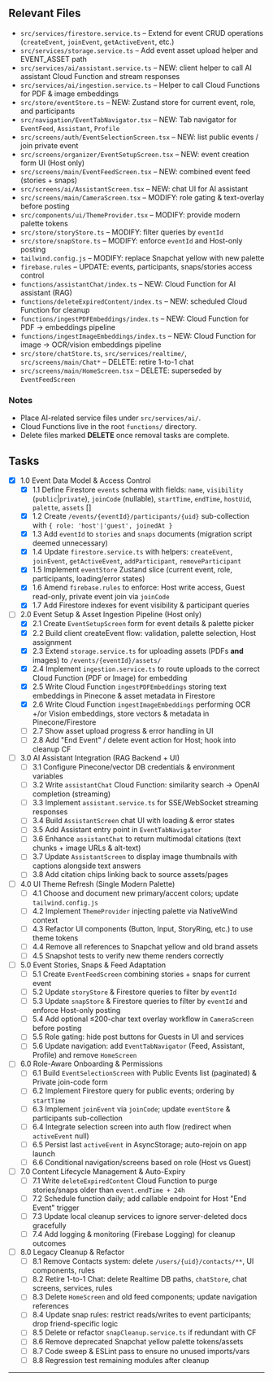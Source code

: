 ## Relevant Files

- `src/services/firestore.service.ts` – Extend for event CRUD operations (`createEvent`, `joinEvent`, `getActiveEvent`, etc.)
- `src/services/storage.service.ts` – Add event asset upload helper and EVENT_ASSET path
- `src/services/ai/assistant.service.ts` – NEW: client helper to call AI assistant Cloud Function and stream responses
- `src/services/ai/ingestion.service.ts` – Helper to call Cloud Functions for PDF & image embeddings
- `src/store/eventStore.ts` – NEW: Zustand store for current event, role, and participants
- `src/navigation/EventTabNavigator.tsx` – NEW: Tab navigator for `EventFeed`, `Assistant`, `Profile`
- `src/screens/auth/EventSelectionScreen.tsx` – NEW: list public events / join private event
- `src/screens/organizer/EventSetupScreen.tsx` – NEW: event creation form UI (Host only)
- `src/screens/main/EventFeedScreen.tsx` – NEW: combined event feed (stories + snaps)
- `src/screens/ai/AssistantScreen.tsx` – NEW: chat UI for AI assistant
- `src/screens/main/CameraScreen.tsx` – MODIFY: role gating & text-overlay before posting
- `src/components/ui/ThemeProvider.tsx` – MODIFY: provide modern palette tokens
- `src/store/storyStore.ts` – MODIFY: filter queries by `eventId`
- `src/store/snapStore.ts` – MODIFY: enforce `eventId` and Host-only posting
- `tailwind.config.js` – MODIFY: replace Snapchat yellow with new palette
- `firebase.rules` – UPDATE: events, participants, snaps/stories access control
- `functions/assistantChat/index.ts` – NEW: Cloud Function for AI assistant (RAG)
- `functions/deleteExpiredContent/index.ts` – NEW: scheduled Cloud Function for cleanup
- `functions/ingestPDFEmbeddings/index.ts` – NEW: Cloud Function for PDF → embeddings pipeline
- `functions/ingestImageEmbeddings/index.ts` – NEW: Cloud Function for image → OCR/vision embeddings pipeline
- `src/store/chatStore.ts`, `src/services/realtime/`, `src/screens/main/Chat*` – DELETE: retire 1-to-1 chat
- `src/screens/main/HomeScreen.tsx` – DELETE: superseded by `EventFeedScreen`

### Notes
- Place AI-related service files under `src/services/ai/`.
- Cloud Functions live in the root `functions/` directory.
- Delete files marked **DELETE** once removal tasks are complete.

## Tasks

- [x] 1.0 Event Data Model & Access Control
  - [x] 1.1 Define Firestore `events` schema with fields: `name`, `visibility` (`public`|`private`), `joinCode` (nullable), `startTime`, `endTime`, `hostUid`, `palette`, `assets` []
  - [x] 1.2 Create `/events/{eventId}/participants/{uid}` sub-collection with `{ role: 'host'|'guest', joinedAt }`
  - [x] 1.3 Add `eventId` to `stories` and `snaps` documents (migration script deemed unnecessary)
  - [x] 1.4 Update `firestore.service.ts` with helpers: `createEvent`, `joinEvent`, `getActiveEvent`, `addParticipant`, `removeParticipant`
  - [x] 1.5 Implement `eventStore` Zustand slice (current event, role, participants, loading/error states)
  - [x] 1.6 Amend `firebase.rules` to enforce: Host write access, Guest read-only, private event join via `joinCode`
  - [x] 1.7 Add Firestore indexes for event visibility & participant queries

- [ ] 2.0 Event Setup & Asset Ingestion Pipeline (Host only)
  - [x] 2.1 Create `EventSetupScreen` form for event details & palette picker
  - [x] 2.2 Build client createEvent flow: validation, palette selection, Host assignment
  - [x] 2.3 Extend `storage.service.ts` for uploading assets (PDFs **and** images) to `/events/{eventId}/assets/`
  - [x] 2.4 Implement `ingestion.service.ts` to route uploads to the correct Cloud Function (PDF or Image) for embedding
  - [x] 2.5 Write Cloud Function `ingestPDFEmbeddings` storing text embeddings in Pinecone & asset metadata in Firestore
  - [x] 2.6 Write Cloud Function `ingestImageEmbeddings` performing OCR +/or Vision embeddings, store vectors & metadata in Pinecone/Firestore
  - [ ] 2.7 Show asset upload progress & error handling in UI
  - [ ] 2.8 Add "End Event" / delete event action for Host; hook into cleanup CF

- [ ] 3.0 AI Assistant Integration (RAG Backend + UI)
  - [ ] 3.1 Configure Pinecone/vector DB credentials & environment variables
  - [ ] 3.2 Write `assistantChat` Cloud Function: similarity search → OpenAI completion (streaming)
  - [ ] 3.3 Implement `assistant.service.ts` for SSE/WebSocket streaming responses
  - [ ] 3.4 Build `AssistantScreen` chat UI with loading & error states
  - [ ] 3.5 Add Assistant entry point in `EventTabNavigator`
  - [ ] 3.6 Enhance `assistantChat` to return multimodal citations (text chunks + image URLs & alt-text)
  - [ ] 3.7 Update `AssistantScreen` to display image thumbnails with captions alongside text answers
  - [ ] 3.8 Add citation chips linking back to source assets/pages

- [ ] 4.0 UI Theme Refresh (Single Modern Palette)
  - [ ] 4.1 Choose and document new primary/accent colors; update `tailwind.config.js`
  - [ ] 4.2 Implement `ThemeProvider` injecting palette via NativeWind context
  - [ ] 4.3 Refactor UI components (Button, Input, StoryRing, etc.) to use theme tokens
  - [ ] 4.4 Remove all references to Snapchat yellow and old brand assets
  - [ ] 4.5 Snapshot tests to verify new theme renders correctly

- [ ] 5.0 Event Stories, Snaps & Feed Adaptation
  - [ ] 5.1 Create `EventFeedScreen` combining stories + snaps for current event
  - [ ] 5.2 Update `storyStore` & Firestore queries to filter by `eventId`
  - [ ] 5.3 Update `snapStore` & Firestore queries to filter by `eventId` and enforce Host-only posting
  - [ ] 5.4 Add optional ≤200-char text overlay workflow in `CameraScreen` before posting
  - [ ] 5.5 Role gating: hide post buttons for Guests in UI and services
  - [ ] 5.6 Update navigation: add `EventTabNavigator` (Feed, Assistant, Profile) and remove `HomeScreen`

- [ ] 6.0 Role-Aware Onboarding & Permissions
  - [ ] 6.1 Build `EventSelectionScreen` with Public Events list (paginated) & Private join-code form
  - [ ] 6.2 Implement Firestore query for public events; ordering by `startTime`
  - [ ] 6.3 Implement `joinEvent` via `joinCode`; update `eventStore` & participants sub-collection
  - [ ] 6.4 Integrate selection screen into auth flow (redirect when `activeEvent` null)
  - [ ] 6.5 Persist last `activeEvent` in AsyncStorage; auto-rejoin on app launch
  - [ ] 6.6 Conditional navigation/screens based on role (Host vs Guest)

- [ ] 7.0 Content Lifecycle Management & Auto-Expiry
  - [ ] 7.1 Write `deleteExpiredContent` Cloud Function to purge stories/snaps older than `event.endTime + 24h`
  - [ ] 7.2 Schedule function daily; add callable endpoint for Host "End Event" trigger
  - [ ] 7.3 Update local cleanup services to ignore server-deleted docs gracefully
  - [ ] 7.4 Add logging & monitoring (Firebase Logging) for cleanup outcomes

- [ ] 8.0 Legacy Cleanup & Refactor
  - [ ] 8.1 Remove Contacts system: delete `/users/{uid}/contacts/**`, UI components, rules
  - [ ] 8.2 Retire 1-to-1 Chat: delete Realtime DB paths, `chatStore`, chat screens, services, rules
  - [ ] 8.3 Delete `HomeScreen` and old feed components; update navigation references
  - [ ] 8.4 Update snap rules: restrict reads/writes to event participants; drop friend-specific logic
  - [ ] 8.5 Delete or refactor `snapCleanup.service.ts` if redundant with CF
  - [ ] 8.6 Remove deprecated Snapchat yellow palette tokens/assets
  - [ ] 8.7 Code sweep & ESLint pass to ensure no unused imports/vars
  - [ ] 8.8 Regression test remaining modules after cleanup

---